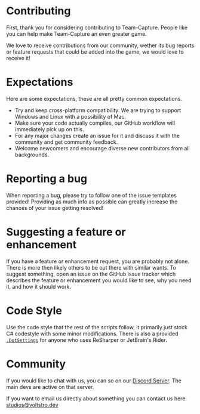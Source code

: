 # Contributing

First, thank you for considering contributing to Team-Capture. People like you can help make Team-Capture an even greater game.

We love to receive contributions from our community, wether its bug reports or feature requests that could be added into the game, we would love to receive it!

# Expectations

Here are some expectations, these are all pretty common expectations.

* Try and keep cross-platform compatibility. We are trying to support Windows and Linux with a possibility of Mac.
* Make sure your code actually compiles, our GitHub workflow will immediately pick up on this.
* For any major changes create an issue for it and discuss it with the community and get community feedback.
* Welcome newcomers and encourage diverse new contributors from all backgrounds.

# Reporting a bug

When reporting a bug, please try to follow one of the issue templates provided! Providing as much info as possible can greatly increase the chances of your issue getting resolved!

# Suggesting a feature or enhancement

If you have a feature or enhancement request, you are probably not alone. There is more then likely others to be out there with similar wants. To suggest something, open an issue on the GitHub issue tracker which describes the feature or enhancement you would like to see, why you need it, and how it should work.

# Code Style

Use the code style that the rest of the scripts follow, it primarily just stock C# codestyle with some minor modifications. There is also a provided [`.DotSettings`](https://github.com/Voltstro-Studios/Team-Capture/blob/master/Team-Capture/Team-Capture.sln.DotSettings) for anyone who uses ReSharper or JetBrain's Rider.

# Community

If you would like to chat with us, you can so on our [Discord Server](https://discord.voltstro.dev/). The main devs are active on that server.

If you want to email us directly about something you can contact us here: [studios@voltstro.dev](mailto:studios@voltstro.dev)